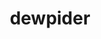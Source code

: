 ---
id: 751
title: dewpider
types: [water,bug]
image: https://raw.githubusercontent.com/PokeAPI/sprites/master/sprites/pokemon/751.png
---